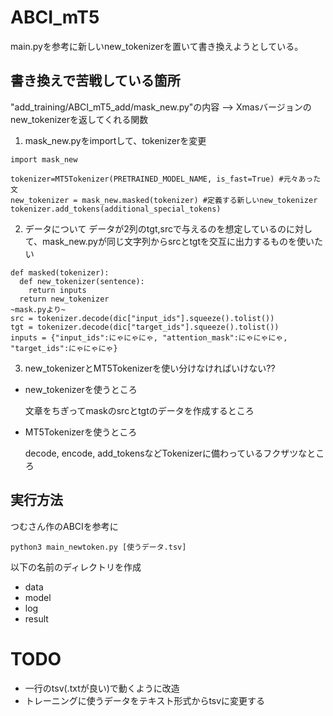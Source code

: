# ABCI_mT5

main.pyを参考に新しいnew_tokenizerを置いて書き換えようとしている。

## 書き換えで苦戦している箇所

"add_training/ABCI_mT5_add/mask_new.py"の内容 --> Xmasバージョンのnew_tokenizerを返してくれる関数

1. mask_new.pyをimportして、tokenizerを変更
```
import mask_new

tokenizer=MT5Tokenizer(PRETRAINED_MODEL_NAME, is_fast=True) #元々あった文
new_tokenizer = mask_new.masked(tokenizer) #定義する新しいnew_tokenizer
tokenizer.add_tokens(additional_special_tokens)
```

2. データについて
データが2列のtgt,srcで与えるのを想定しているのに対して、mask_new.pyが同じ文字列からsrcとtgtを交互に出力するものを使いたい
```
def masked(tokenizer):
  def new_tokenizer(sentence):
    return inputs
  return new_tokenizer
~mask.pyより~
src = tokenizer.decode(dic["input_ids"].squeeze().tolist())
tgt = tokenizer.decode(dic["target_ids"].squeeze().tolist())
inputs = {"input_ids":にゃにゃにゃ, "attention_mask":にゃにゃにゃ, "target_ids":にゃにゃにゃ}
```

3. new_tokenizerとMT5Tokenizerを使い分けなければいけない??
- new_tokenizerを使うところ
    
    文章をちぎってmaskのsrcとtgtのデータを作成するところ
- MT5Tokenizerを使うところ

    decode, encode, add_tokensなどTokenizerに備わっているフクザツなところ

## 実行方法
つむさん作のABCIを参考に
```
python3 main_newtoken.py [使うデータ.tsv]
```
以下の名前のディレクトリを作成
- data
- model
- log
- result


# TODO
- 一行のtsv(.txtが良い)で動くように改造
- トレーニングに使うデータをテキスト形式からtsvに変更する





